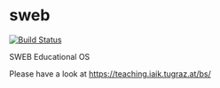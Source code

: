 # sweb
[![Build Status](https://travis-ci.org/IAIK/sweb.svg?branch=master)](https://travis-ci.org/IAIK/sweb)

SWEB Educational OS

Please have a look at https://teaching.iaik.tugraz.at/bs/
